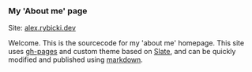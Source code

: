 ### My 'About me' page

Site: [alex.rybicki.dev](https://alex.rybicki.dev/)

Welcome. This is the sourcecode for my 'about me' homepage.
This site uses [gh-pages](https://docs.github.com/pages "gh-pages") and custom theme based on [Slate](https://github.com/pages-themes/slate), and can be quickly modified and published using [markdown](https://www.markdownguide.org/).
